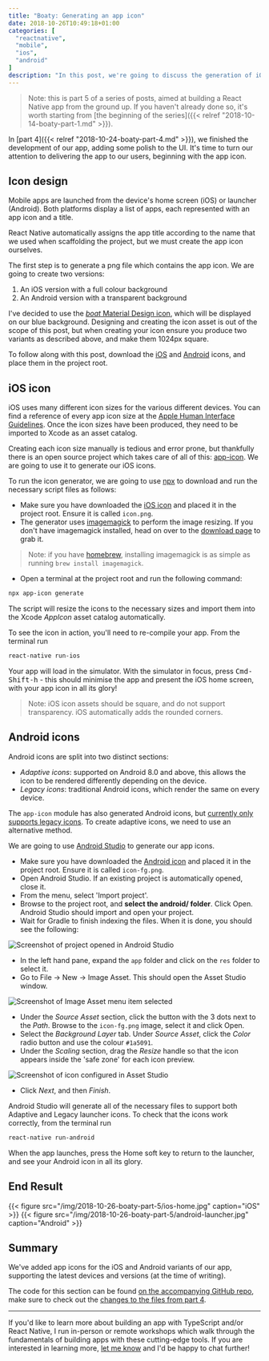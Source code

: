 ```yaml
---
title: "Boaty: Generating an app icon"
date: 2018-10-26T10:49:18+01:00
categories: [
  "reactnative",
  "mobile",
  "ios",
  "android"
]
description: "In this post, we're going to discuss the generation of iOS and Android app icons for a React Native project."
---
```


> Note: this is part 5 of a series of posts, aimed at building a React Native app from the ground up. If you haven't already done so, it's worth starting from [the beginning of the series]({{< relref "2018-10-14-boaty-part-1.md" >}}).

In [part 4]({{< relref "2018-10-24-boaty-part-4.md" >}}), we finished the development of our app, adding some polish to the UI. It's time to turn our attention to delivering the app to our users, beginning with the app icon.

## Icon design

Mobile apps are launched from the device's home screen (iOS) or launcher (Android). Both platforms display a list of apps, each represented with an app icon and a title.

React Native automatically assigns the app title according to the name that we used when scaffolding the project, but we must create the app icon ourselves.

The first step is to generate a png file which contains the app icon. We are going to create two versions:

1. An iOS version with a full colour background
2. An Android version with a transparent background

I've decided to use the [_boat_ Material Design icon](https://material.io/tools/icons/?icon=directions_boat&style=baseline), which will be displayed on our blue background. Designing and creating the icon asset is out of the scope of this post, but when creating your icon ensure you produce two variants as described above, and make them 1024px square.

To follow along with this post, download the [iOS](/img/2018-10-26-boaty-part-5/icon.png) and [Android](/img/2018-10-26-boaty-part-5/icon-fg.png) icons, and place them in the project root.

## iOS icon

iOS uses many different icon sizes for the various different devices. You can find a reference of every app icon size at the [Apple Human Interface Guidelines](https://developer.apple.com/design/human-interface-guidelines/ios/icons-and-images/app-icon/). Once the icon sizes have been produced, they need to be imported to Xcode as an asset catalog.

Creating each icon size manually is tedious and error prone, but thankfully there is an open source project which takes care of all of this: [app-icon](https://github.com/dwmkerr/app-icon). We are going to use it to generate our iOS icons.

To run the icon generator, we are going to use [npx](https://medium.com/@maybekatz/introducing-npx-an-npm-package-runner-55f7d4bd282b) to download and run the necessary script files as follows:

- Make sure you have downloaded the [iOS icon](/img/2018-10-26-boaty-part-5/icon.png) and placed it in the project root. Ensure it is called `icon.png`.
- The generator uses [imagemagick](http://www.imagemagick.org) to perform the image resizing. If you don't have imagemagick installed, head on over to the [download page](http://www.imagemagick.org/script/download.php) to grab it.

> Note: if you have [homebrew](https://brew.sh), installing imagemagick is as simple as running `brew install imagemagick`.

- Open a terminal at the project root and run the following command:

``` sh
npx app-icon generate
```

The script will resize the icons to the necessary sizes and import them into the Xcode _AppIcon_ asset catalog automatically.

To see the icon in action, you'll need to re-compile your app. From the terminal run

``` sh
react-native run-ios
```

Your app will load in the simulator. With the simulator in focus, press <kbd>Cmd-Shift-h</kbd> - this should minimise the app and present the iOS home screen, with your app icon in all its glory!

> Note: iOS icon assets should be square, and do not support transparency. iOS automatically adds the rounded corners.

## Android icons

Android icons are split into two distinct sections:

- _Adaptive icons_: supported on Android 8.0 and above, this allows the icon to be rendered differently depending on the device.
- _Legacy icons_: traditional Android icons, which render the same on every device.

The `app-icon` module has also generated Android icons, but [currently only supports legacy icons](https://github.com/dwmkerr/app-icon/issues/60). To create adaptive icons, we need to use an alternative method.

We are going to use [Android Studio]() to generate our app icons.

- Make sure you have downloaded the [Android icon](/img/2018-10-26-boaty-part-5/icon-fg.png) and placed it in the project root. Ensure it is called `icon-fg.png`.
- Open Android Studio. If an existing project is automatically opened, close it.
- From the menu, select 'Import project'.
- Browse to the project root, and **select the android/ folder**. Click Open. Android Studio should import and open your project.
- Wait for Gradle to finish indexing the files. When it is done, you should see the following:

![Screenshot of project opened in Android Studio](/img/2018-10-26-boaty-part-5/android-studio-1.jpg)

- In the left hand pane, expand the `app` folder and click on the `res` folder to select it.
- Go to File -> New -> Image Asset. This should open the Asset Studio window.

![Screenshot of Image Asset menu item selected](/img/2018-10-26-boaty-part-5/android-studio-2.jpg)

- Under the _Source Asset_ section, click the button with the 3 dots next to the _Path_. Browse to the `icon-fg.png` image, select it and click Open.
- Select the _Background Layer_ tab. Under _Source Asset_, click the _Color_ radio button and use the colour `#1a5091`.
- Under the _Scaling_ section, drag the _Resize_ handle so that the icon appears inside the 'safe zone' for each icon preview.

![Screenshot of icon configured in Asset Studio](/img/2018-10-26-boaty-part-5/asset-studio.jpg)

- Click _Next_, and then _Finish_.

Android Studio will generate all of the necessary files to support both Adaptive and Legacy launcher icons. To check that the icons work correctly, from the terminal run

``` sh
react-native run-android
```

When the app launches, press the Home soft key to return to the launcher, and see your Android icon in all its glory.

## End Result

<div class="multi-figures">
{{< figure src="/img/2018-10-26-boaty-part-5/ios-home.jpg" caption="iOS" >}}
{{< figure src="/img/2018-10-26-boaty-part-5/android-launcher.jpg" caption="Android" >}}
</div>

## Summary

We've added app icons for the iOS and Android variants of our app, supporting the latest devices and versions (at the time of writing).

The code for this section can be found [on the accompanying GitHub repo](https://github.com/studiozeffa/boaty-app/tree/part-05), make sure to check out the [changes to the files from part 4](https://github.com/studiozeffa/boaty-app/compare/part-04...part-05).

---

If you'd like to learn more about building an app with TypeScript and/or React Native, I run in-person or remote workshops which walk through the fundamentals of building apps with these cutting-edge tools. If you are interested in learning more, [let me know](mailto:hello@tomspencer.dev) and I'd be happy to chat further!
